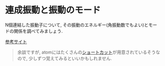 # 連成振動と振動のモード

N個連結した振動子について, その振動のエネルギー(角振動数でもよい)とモードの関係を調べてみましょう.

[参考サイト](http://www1.kiy.jp/~yoka/gameland/Oscillator/Oscillation.html)

> 余談ですが, atomにはたくさんの[ショートカット](https://qiita.com/YusukeHosonuma/items/0f687b16f0d5eeb0c18f)が用意されているそうなので, 少しずつ覚えてみるといいかもしれません. 

